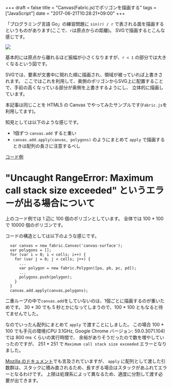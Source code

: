 +++
draft = false
title = "Canvas(Fabric.js)でポリゴンを描画する"
tags = ["JavaScript"]
date = "2017-06-21T10:28:21+09:00"
+++

「プログラミング言語 Go」の練習問題に `sin(r) / r` で表される面を描画するというものがあります(ここで、`r`は原点からの距離)。
SVGで描画するとこんな感じです。

<img src="/img/surface-mono.svg"></img>

基本的には原点から離れるほど振幅が小さくなりますが、`r < 1` の部分では大きくなるという図です。

SVGでは、要素が文書中に現れた順に描画され、領域が被っていれば上書きされます。
ここではこれを利用して、奥側のポリゴンからSVG上に配置することで、手前の高くなっている部分が奥側を上書きするようにし、
立体的に描画しています。

本記事は同じことを HTML5 の Canvas でやってみたサンプルです(`Fabric.js`を利用してます)。

知見としては以下のような感じです。

* 1個ずつ `canvas.add` すると重い
* `canvas.add.apply(canvas, polygons)` のようにまとめて `apply` で描画するときは配列の長さに注意するべし

<!--more-->

<script type="text/javascript" src="http://cdnjs.cloudflare.com/ajax/libs/fabric.js/1.7.11/fabric.min.js"></script>
<script type="text/javascript" src="/js/canvas-surface.js"></script>

<a href="/js/canvas-surface.js">コード例</a>

<canvas id="canvas-surface" width="640" height="320"> </canvas>

# "Uncaught RangeError: Maximum call stack size exceeded" というエラーが出る場合について

上のコード例では 1 辺に 100 個のポリゴンとしています。
全体では 100 * 100 で 10000 個のポリゴンです。

コードの構造としては以下のような感じです。

```
  var canvas = new fabric.Canvas('canvas-surface');
  var polygons = [];
  for (var i = 0; i < cells; i++) {
    for (var j = 0; j < cells; j++) {
      ...
      var polygon = new fabric.Polygon([pa, pb, pc, pd]);
      ...
      polygons.push(polygon);
    }
  }
  canvas.add.apply(canvas,polygons);
```

二重ループの中で`canvas.add`をしていないのは、1個ごとに描画するのが重いためです。
30 * 30 でも 5 秒とかになってしまうので、100 * 100 ともなると待てませんでした。

なのでいったん配列にまとめて `apply` で渡すことにしました。
この場合 100 * 100 でも手元の環境(CPU 3.1GHz, Google Chrome バージョン: 59.0.3071.104)では 800 ms くらいの実行時間で、
余裕がありそうだったので数を増やしていったのですが、
251 * 251 で `Maximum call stack size exceeded` エラーとなりました。

[Mozilla のドキュメント](https://developer.mozilla.org/ja/docs/Web/JavaScript/Reference/Global_Objects/Function/apply)でも言及されていますが、
`apply` に配列として渡した引数群は、スタックに積み直されるため、長すぎる場合はスタックがあふれてエラーとなるわけです。
上限は処理系によって異なるため、適度に分割して渡す必要が出てきます。
